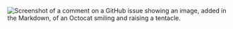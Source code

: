 ![Screenshot of a comment on a GitHub issue showing an image, added in the Markdown, of an Octocat smiling and raising a tentacle.](https://awesomescreenshot.s3.amazonaws.com/image/4407004/38982584-793d472bfe5d155c6f5139f780bfc7c6.png?X-Amz-Algorithm=AWS4-HMAC-SHA256&X-Amz-Credential=AKIAJSCJQ2NM3XLFPVKA%2F20230415%2Fus-east-1%2Fs3%2Faws4_request&X-Amz-Date=20230415T185848Z&X-Amz-Expires=28800&X-Amz-SignedHeaders=host&X-Amz-Signature=54752eb5e94289689f41ef5ff8a588804f3f9eefefcffc160a5df344dba26de6)
